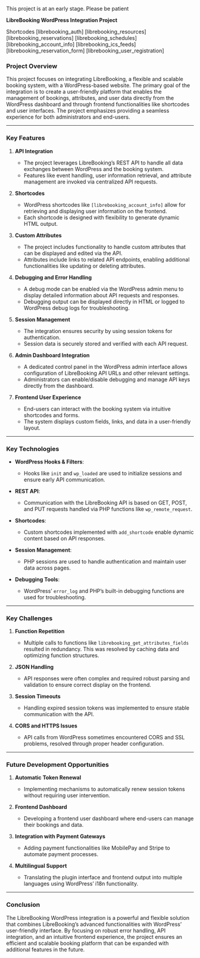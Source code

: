 This project is at an early stage. Please be patient

**LibreBooking WordPress Integration Project**

Shortcodes
[librebooking_auth]
[librebooking_resources]
[librebooking_reservations]
[librebooking_schedules]
[librebooking_account_info]
[librebooking_ics_feeds]
[librebooking_reservation_form]
[librebooking_user_registration]



### **Project Overview**

This project focuses on integrating LibreBooking, a flexible and scalable booking system, with a WordPress-based website. The primary goal of the integration is to create a user-friendly platform that enables the management of bookings, attributes, and user data directly from the WordPress dashboard and through frontend functionalities like shortcodes and user interfaces. The project emphasizes providing a seamless experience for both administrators and end-users.

---

### **Key Features**

1. **API Integration**
   - The project leverages LibreBooking’s REST API to handle all data exchanges between WordPress and the booking system.
   - Features like event handling, user information retrieval, and attribute management are invoked via centralized API requests.

2. **Shortcodes**
   - WordPress shortcodes like `[librebooking_account_info]` allow for retrieving and displaying user information on the frontend.
   - Each shortcode is designed with flexibility to generate dynamic HTML output.

3. **Custom Attributes**
   - The project includes functionality to handle custom attributes that can be displayed and edited via the API.
   - Attributes include links to related API endpoints, enabling additional functionalities like updating or deleting attributes.

4. **Debugging and Error Handling**
   - A debug mode can be enabled via the WordPress admin menu to display detailed information about API requests and responses.
   - Debugging output can be displayed directly in HTML or logged to WordPress debug logs for troubleshooting.

5. **Session Management**
   - The integration ensures security by using session tokens for authentication.
   - Session data is securely stored and verified with each API request.

6. **Admin Dashboard Integration**
   - A dedicated control panel in the WordPress admin interface allows configuration of LibreBooking API URLs and other relevant settings.
   - Administrators can enable/disable debugging and manage API keys directly from the dashboard.

7. **Frontend User Experience**
   - End-users can interact with the booking system via intuitive shortcodes and forms.
   - The system displays custom fields, links, and data in a user-friendly layout.

---

### **Key Technologies**

- **WordPress Hooks & Filters**:
  - Hooks like `init` and `wp_loaded` are used to initialize sessions and ensure early API communication.

- **REST API**:
  - Communication with the LibreBooking API is based on GET, POST, and PUT requests handled via PHP functions like `wp_remote_request`.

- **Shortcodes**:
  - Custom shortcodes implemented with `add_shortcode` enable dynamic content based on API responses.

- **Session Management**:
  - PHP sessions are used to handle authentication and maintain user data across pages.

- **Debugging Tools**:
  - WordPress’ `error_log` and PHP’s built-in debugging functions are used for troubleshooting.

---

### **Key Challenges**

1. **Function Repetition**
   - Multiple calls to functions like `librebooking_get_attributes_fields` resulted in redundancy. This was resolved by caching data and optimizing function structures.

2. **JSON Handling**
   - API responses were often complex and required robust parsing and validation to ensure correct display on the frontend.

3. **Session Timeouts**
   - Handling expired session tokens was implemented to ensure stable communication with the API.

4. **CORS and HTTPS Issues**
   - API calls from WordPress sometimes encountered CORS and SSL problems, resolved through proper header configuration.

---

### **Future Development Opportunities**

1. **Automatic Token Renewal**
   - Implementing mechanisms to automatically renew session tokens without requiring user intervention.

2. **Frontend Dashboard**
   - Developing a frontend user dashboard where end-users can manage their bookings and data.

3. **Integration with Payment Gateways**
   - Adding payment functionalities like MobilePay and Stripe to automate payment processes.

4. **Multilingual Support**
   - Translating the plugin interface and frontend output into multiple languages using WordPress’ i18n functionality.

---

### **Conclusion**

The LibreBooking WordPress integration is a powerful and flexible solution that combines LibreBooking’s advanced functionalities with WordPress’ user-friendly interface. By focusing on robust error handling, API integration, and an intuitive frontend experience, the project ensures an efficient and scalable booking platform that can be expanded with additional features in the future.

